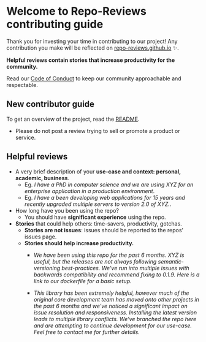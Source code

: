 # Welcome to Repo-Reviews contributing guide <!-- omit in toc -->

Thank you for investing your time in contributing to our project! Any contribution you make will be reflected on [repo-reviews.github.io](https://github.com/repo-reviews/repo-reviews.github.io) :sparkles:.

**Helpful reviews contain stories that increase productivity for the community.**

Read our [Code of Conduct](./CODE_OF_CONDUCT.md) to keep our community approachable and respectable.


## New contributor guide

To get an overview of the project, read the [README](../README.md). 

- Please do not post a review trying to sell or promote a product or service.

## Helpful reviews

- A very brief description of your **use-case and context: personal, academic, business**.
  - Eg. *I have a PhD in computer science and we are using XYZ for an enterprise application in a production environment*. 
  - Eg. *I have a been developing web applications for 15 years and recently upgraded multiple servers to version 2.0 of XYZ.*.
- How long have you been using the repo?
  - You should have **significant experience** using the repo.
- **Stories** that could help others: time-savers, productivity, gotchas.
  - **Stories are not issues**: issues should be reported to the repos' issues page.
  - **Stories should help increase productivity.**
    - *We have been using this repo for the past 6 months.  XYZ is useful, but the releases are not always following semantic-versioning best-practices.  We've run into multiple issues with backwards compatibility and recommend fixing to 0.1.9.  Here is a link to our dockerfile for a basic setup.*

    - *This library has been extremely helpful, however much of the original core development team has moved onto other projects in the past 6 months and we've noticed a significant impact on issue resolution and responsiveness.  Installing the latest version leads to multiple library conflicts.  We've branched the repo here and are attempting to continue development for our use-case.  Feel free to contact me for further details.*
